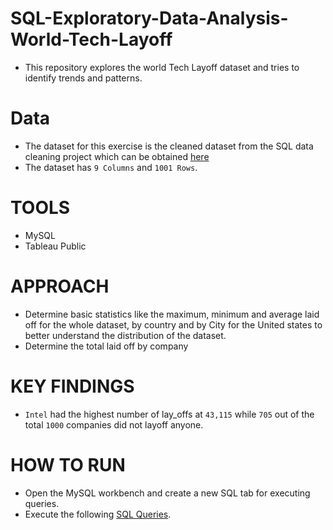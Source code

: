 # SQL-Exploratory-Data-Analysis-World-Tech-Layoff
- This repository explores the world Tech Layoff dataset and tries to identify trends and patterns.

# Data
- The dataset for this exercise is the cleaned dataset from the SQL data cleaning project which can be obtained [here](Cleaned%20dataset.csv)
- The dataset has `9 Columns` and `1001 Rows`.

# TOOLS
- MySQL
- Tableau Public

# APPROACH
- Determine basic statistics like the maximum, minimum and average laid off for the whole dataset, by country and by City for the United states to better understand the distribution of the dataset.
- Determine the total laid off by company

# KEY FINDINGS
- `Intel` had the highest number of lay_offs at `43,115` while `705` out of the total `1000` companies did not layoff anyone.

# HOW TO RUN
- Open the MySQL workbench and create a new SQL tab for executing queries.
- Execute the following [SQL Queries](SQL-Exploratory-Data-Analysis-World-Tech-Layoff.sql).
